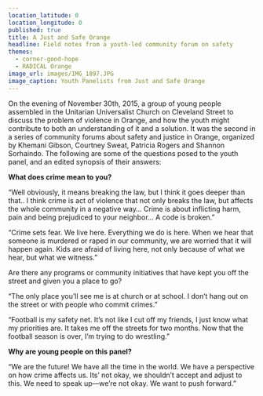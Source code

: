 ```yaml
---
location_latitude: 0
location_longitude: 0
published: true
title: A Just and Safe Orange
headline: Field notes from a youth-led community forum on safety
themes:
  - corner-good-hope
  - RADICAL Orange
image_url: images/IMG_1897.JPG
image_caption: Youth Panelists from Just and Safe Orange
---
```

On the evening of November 30th, 2015, a group of young people assembled in the Unitarian Universalist Church on Cleveland Street to discuss the problem of violence in Orange, and how the youth might contribute to both an understanding of it and a solution. It was the second in a series of community forums about safety and justice in Orange, organized by Khemani Gibson, Courtney Sweat, Patricia Rogers and Shannon Sorhaindo. The following are some of the questions posed to the youth panel, and an edited synopsis of their answers:  

**What does crime mean to you?** 

“Well obviously, it means breaking the law, but I think it goes deeper than that.. I think crime is act of violence that not only breaks the law, but affects the whole community in a negative way…  Crime is about inflicting harm, pain and being prejudiced to your neighbor… A code is broken.”  

“Crime sets fear. We live here. Everything we do is here. When we hear that someone is murdered or raped in our community, we are worried that it will happen again. Kids are afraid of living here, not only because of what we hear, but what we witness.”  

Are there any programs or community initiatives that have kept you off the street and given you a place to go?  

“The only place you’ll see me is at church or at school. I don’t hang out on the street or with people who commit crimes.”  

“Football is my safety net. It’s not like I cut off my friends, I just know what my priorities are. It takes me off the streets for two months. Now that the football season is over, I’m trying to do wrestling.”  

**Why are young people on this panel?**  

“We are the future! We have all the time in the world. We have a perspective on how crime affects us. Its’ not okay, we shouldn’t accept and adjust to this. We need to speak up—we’re not okay. We want to push forward.”
